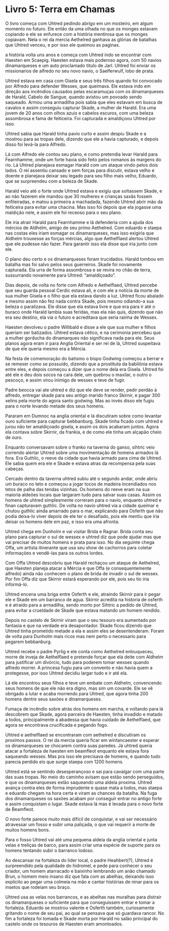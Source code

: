 # Livro 5: Terra em Chamas

O livro começa com Uhtred pedindo abrigo em um mosteiro, em algum momento no futuro. Ele então da uma olhada no que os monges estavam copiando e ele se enfurece com a história mentirosa que os monges copiavam. Nela o rei da mercia Aethelred ganhava as glórias de batalhas que Uhtred venceu, e por isso ele queimou as paginas. 

a história volta uns anos e começa com Uhtred indo se encontrar com Haesten em Scaepig. Haesten estava mais poderoso agora, com 50 navios dinamarqueses e um auto proclamado titulo de Jarl. Uhtred foi enviar os missionarios de alfredo no seu novo navio, o Saelferwulf, lobo de prata. 

Uhtred estava em casa com Gisela e seus três filhos quando foi convocado por Alfredo para defender Wessex, que queimava. Ele estava indo em direção aos incêndios causados pelas escaramuças com os dinamarqueses de Harald, Cabelo de Sangue, quando avistou um povoado sendo saqueado. Armou uma armadilha pois sabia que eles estavam em busca de cavalos e assim conseguiu capturar Skade, a mulher de Harald. Era uma jovem de 20 anos com olhos azuis e cabelos escuros, com uma beleza assombrosa e fama de feiticeira. Foi capturada e amaldiçoou Uhtred por isso. 

Uhtred sabia que Harald tinha pavio curto e assim despiu Skade e a mostrou para as tropas dele, dizendo que ele a havia capturado, e depois disso foi levá-la para Alfredo. 

Lá com Alfredo ele contou seu plano, e como pretendia levar Harald para Fearnhamme, onde um forte havia sido feito pelos romanos às margens do rio. Lá Uhtred planejava esmagar Harald com um ataque vindo pelos dois lados. O rei assentiu cansado e sem forças para discutir, estava velho e doente e planejava deixar seu legado para seu filho mais velho, Eduardo, que se surpreendeu com a beleza de Skade. 

Harald veio até o forte onde Uhtred estava e exigiu que soltassem Skade, e ao não fazerem ele mandou que 30 mulheres e crianças saxãs fossem enfileiradas, e matou a primeira a machadada, fazendo Uhtred abrir mão da feiticeira para evitar uma chacina. Mas isso foi depois que ela jogasse uma maldição nele, e assim ele foi receoso para o seu plano. 

Ele iria atrair Harald para Fearnhamme e lá defenderia com a ajuda dos mércios de Aldhelm, amigo de seu primo Aethelred. Com eduardo e staepa nas costas eles iriam esmagar os dinamarqueses, mas isso exigiria que Aldhelm trouxesse as forças mércias, algo que Aethelflaed alertou Uhtred que ele pudesse não fazer. Para garantir isso ela disse que iria junto com ele. 

O plano deu certo e os dinamarqueses foram trucidados. Harald tombou em batalha mas foi salvo pelos seus guerreiros. Skade foi novamente capturada. Ela urra de forma assombrosa e se revira no chão de terra, sussurrando novamente para Uhtred: “amaldiçoado”. 

Dias depois, de volta no forte com Alfredo e Aethelflaed, Uhtred percebe que seu guarda pessoal Cerdic estava ali, e com ele a notícia da morte de sua mulher Gisela e o filho que ela estava dando a luz. Uhtred ficou abalado e mesmo assim não fez nada contra Skade, pois mesmo odiando-a sua beleza o paralizava. Ele disse que ela estava livre e que era para ir até o buraco onde Harald lambia suas feridas, mas ela não quis, dizendo que não era seu destino, ela via o futuro e acreditava que seria rainha de Wessex. 

Haesten devolveu o padre Willibald e disse a ele que sua mulher e filhos queriam ser batizados. Uhtred estava cético, e na cerimonia percebeu que a mulher gorducha do dinamarques não significava nada para ele. Seus planos agora eram ir para Anglia Oriental e ser rei de lá, Uhtred suspeitava de que ele queria mesmo era a Mércia. 


Na festa de comemoração do batismo o bispo Godwing começou a berrar e se remexer como se possuído, dizendo que a prostituta da babilônia estava entre eles, e depois começou a dizer que o nome dela era Gisela. Uhtred foi até ele e deu dois socos na cara dele, um quebrou o maxilar, o outro o pescoço, e assim virou inimigo de wessex e teve de fugir. 

Padre beocca vai ate uhtred e diz que ele deve se render, pedir perdão à alfredo, entregar skade para seu antigo marido franco Skirnir, e pagar 300 xelins pela morte do agora santo godwing. Mas ao invés disso ele fugiu para o norte levando metade dos seus homens. 

Pararam em Dumnoc na anglia oriental e lá discutiram sobre como levantar ouro suficiente para capturar bebbanburg. Skade tinha ficado com uhtred e jurou não ter amaldiçoado gisela, e assim os dois acabaram juntos. Agora ela contava sobre Skirnir, da frankia, e de como ele tinha um alçapão cheio de ouro. 

Enquanto conversavam sobre o franko na taverna do ganso, sihtric veio correndo alertar Uhtred sobre uma movimentação de homens armados lá fora. Era Guthlic, o reeve da cidade que havia armado para cima de Uhtred. Ele sabia quem era ele e Skade e estava atras da recompensa pela suas cabeças. 

Cercado dentro da taverna uhtred subiu até o segundo andar, onde abriu um buraco no teto e começou a jogar tocos de madeira incendiados nos tetos de palha das tendas vizinhas. Os homens do reeve eram na sua maioria aldeões locais que largaram tudo para salvar suas casas. Assim os homens de uhtred simplesmente correram para o navio, enquanto uhtred e finan capturavam guthlic. De volta no navio uhtred via a cidade queimar e chutou guthlic ainda amarrado para o mar, explicando para Osferth que não podia deixa-lo viver depois de ele ter o desafiado, pois ele mentiu que iria deixar os homens dele em paz, e isso era uma afronta. 

Uhtred chega em Dunholm e vai visitar Brida e Ragnar. Brida conta seu plano para capturar o sul de wessex e uhtred diz que pode ajudar mas que vai precisar de muitos homens e prata para isso. No dia seguinte chega Offa, um artista itinerante que usa seu show de cachorros para coletar informações e vendê-las para os outros lordes. 

Com Offa Uhtred descobriu que Harald rechaçou um ataque de Aethelred, que Haesten planeja atacar a Mércia e que Offa (e consequentemente alfredo) ainda não conhecem o plano de brida de invadir o sul de wessex. Por fim Offa diz que Skirnir estará esperando por ele, pois seu tio iria informá-lo. 

Uhtred encena uma briga entre Osferth e ele, atraindo Skirnir para ir pegar ele e Skade em um barranco de agua. Skirnir acredita na historia de osferth e é atraido para a armadilha, sendo morto por Sihtric a pedido de Uhtred, para evitar a crueldade de Skade que estava matando um homem rendido. 

Depois no castelo de Skirnir viram que o seu tesouro era aumentado por fantasia e que na verdade era desapontador. Skade ficou dizendo que Uhtred tinha prometido metade a ela e assim eles se desentenderam. Foram de volta para Dunholm mais ricos mas nem perto o necessario para pegarem bebbanburg. 

Uhtred recebe o padre Pyrlig e ele conta como Aethelred enlouqueceu, morre de inveja de Aethelflaed e pretende forçar que ela deite com Aldhelm para justificar um divórcio, tudo para poderem tomar wessex quando alfredo morrer. A princesa fugiu para um convento e não havia quem a protegesse, por isso Uhtred decidiu largar tudo e ir até ela. 

Lá ele encontrou seus filhos e teve um embate com Aldhelm, convencendo seus homens de que ele não era digno, mas sim um covarde. Ele se vê obrigado a lutar e acaba morrendo para Uhtred, que agora tinha 200 homens dentre seus saxões e dinamarqueses. 

Fumaça de incêndio sobre atrás dos homens em marcha, e voltando para lá descobrem que Skade, agora parceira de Haesten, tinha invadido e matado a todos, principalmente a abadessa que havia cuidado de Aethelflaed, que agora se encontrava crucificada e pegando fogo. 

Uhtred e aethelflaed se encontraram com aethelred e discutiram os proximos passos. O rei da mercia queria ficar em wintancaester e esperar os dinamarqueses se chocarem contra suas paredes. Já uhtred queria atacar a fortaleza de haesten em beamfleot enquanto ele estava fora saqueando wessex. Mas pra isso ele precisava de homens, e quando tudo parecia perdido eis que surge staepa com 1200 homens. 

Uhtred está se sentindo desesperançoso e sai para cavalgar com uma parte das suas tropas. No meio do caminho avisam que estão sendo perseguidos, e que os dinamarqueses estão saqueando uma aldeia proxima. Uhtred avança contra eles de forma imprudente e quase mata a todos, mas staepa e eduardo chegam na hora certa e viram as chances da batalha. Na fuga dos dinamarqueses os saxões acabam por conseguir entrar no antigo forte e assim conquistam o lugar. Skade estava lá mas é levada para o novo forte de Beamfleot. 

O novo forte parece muito mais difícil de conquistar, e vai ser necessário atravessar um fosso e subir uma paliçada, o que vai requerir a morte de muitos homens bons. 

Para o fosso Uhtred vai até uma pequena aldeia da anglia oriental e junta velas e treliças de barco, para assim criar uma espécie de suporte para os homens tentando subir o barranco lodoso. 

Ao descansar na fortaleza do lider local, o padre Heahbert(?), Uhtred é surpreendido pela qualidade do hidromel, e pede para conhecer o seu criador, um homem atarracado e baixinho lembrando um anão chamado Brun, o homem meio insano diz que fala com as abelhas, deixando isso explicito ao pegar uma colmeia na mão e cantar histórias de ninar para os insetos que rodeiam seu braço. 

Uhtred usa as velas nos barrancos, e as abelhas nas muralhas para distrair os dinamarqueses o suficiente para que conseguissem entrar e tomar a fortaleza. Eduardo se mostrou valente e Osferth também, curiosamente gritando o nome de seu pai, ao qual se pensava que só guardava rancor. No fim a fortaleza foi tomada e Skade morta por Harald no salão principal do castelo onde os tesouros de Haesten eram amontoados. 